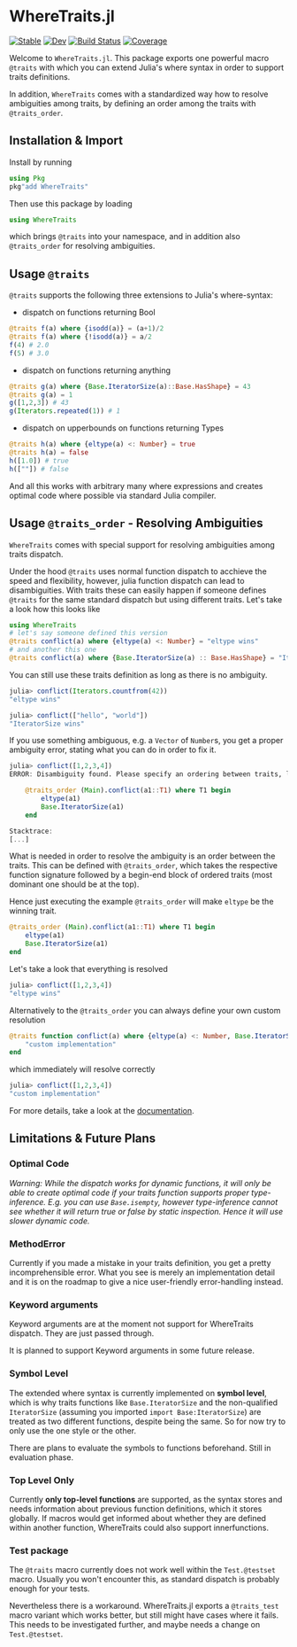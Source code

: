 # WhereTraits.jl

[![Stable](https://img.shields.io/badge/docs-stable-blue.svg)](https://jolin-io.github.io/WhereTraits.jl/stable)
[![Dev](https://img.shields.io/badge/docs-dev-blue.svg)](https://jolin-io.github.io/WhereTraits.jl/dev)
[![Build Status](https://github.com/jolin-io/WhereTraits.jl/workflows/CI/badge.svg)](https://github.com/jolin-io/WhereTraits.jl/actions)
[![Coverage](https://codecov.io/gh/jolin-io/WhereTraits.jl/branch/master/graph/badge.svg)](https://codecov.io/gh/jolin-io/WhereTraits.jl)


Welcome to `WhereTraits.jl`. This package exports one powerful macro `@traits` with which you can extend Julia's where syntax in order to support traits definitions.

In addition, `WhereTraits` comes with a standardized way how to resolve ambiguities among traits, by defining an order among the traits with `@traits_order`.

## Installation & Import

Install by running
```julia
using Pkg
pkg"add WhereTraits"
```

Then use this package by loading
```julia
using WhereTraits
```
which brings `@traits` into your namespace, and in addition also `@traits_order` for resolving ambiguities.

## Usage `@traits`

`@traits` supports the following three extensions to Julia's where-syntax:
- dispatch on functions returning Bool
```julia
@traits f(a) where {isodd(a)} = (a+1)/2
@traits f(a) where {!isodd(a)} = a/2
f(4) # 2.0
f(5) # 3.0
```
- dispatch on functions returning anything
```julia
@traits g(a) where {Base.IteratorSize(a)::Base.HasShape} = 43
@traits g(a) = 1
g([1,2,3]) # 43
g(Iterators.repeated(1)) # 1
```
- dispatch on upperbounds on functions returning Types
```julia
@traits h(a) where {eltype(a) <: Number} = true
@traits h(a) = false
h([1.0]) # true
h([""]) # false
```

And all this works with arbitrary many where expressions and creates optimal code where possible via standard Julia compiler.

## Usage `@traits_order` - Resolving Ambiguities

`WhereTraits` comes with special support for resolving ambiguities among traits dispatch. 

Under the hood `@traits` uses normal function dispatch to acchieve the speed and flexibility, however, julia function dispatch can lead to disambiguities. With traits these can easily happen if someone defines `@traits` for the same standard dispatch but using different traits. Let's take a look how this looks like

```julia
using WhereTraits
# let's say someone defined this version
@traits conflict(a) where {eltype(a) <: Number} = "eltype wins"
# and another this one
@traits conflict(a) where {Base.IteratorSize(a) :: Base.HasShape} = "IteratorSize wins"
```

You can still use these traits definition as long as there is no ambiguity.
```julia
julia> conflict(Iterators.countfrom(42))
"eltype wins"

julia> conflict(["hello", "world"])
"IteratorSize wins"
```

If you use something ambiguous, e.g. a `Vector` of `Number`s, you get a proper ambiguity error, stating what you can do in order to fix it.
```julia
julia> conflict([1,2,3,4])
ERROR: Disambiguity found. Please specify an ordering between traits, like the following.

    @traits_order (Main).conflict(a1::T1) where T1 begin
        eltype(a1)
        Base.IteratorSize(a1)
    end

Stacktrace:
[...]
```

What is needed in order to resolve the ambiguity is an order between the traits. This can be defined with `@traits_order`, which takes the respective function signature followed by a begin-end block of ordered traits (most dominant one should be at the top).

Hence just executing the example `@traits_order` will make `eltype` be the winning trait.
```julia
@traits_order (Main).conflict(a1::T1) where T1 begin
    eltype(a1)
    Base.IteratorSize(a1)
end
```

Let's take a look that everything is resolved
```julia
julia> conflict([1,2,3,4])
"eltype wins"
```

Alternatively to the `@traits_order` you can always define your own custom resolution

```julia
@traits function conflict(a) where {eltype(a) <: Number, Base.IteratorSize(a) :: Base.HasShape}
    "custom implementation"
end
```

which immediately will resolve correctly
```julia
julia> conflict([1,2,3,4])
"custom implementation"
```

For more details, take a look at the [documentation](https://jolin-io.github.io/WhereTraits.jl/dev).


## Limitations & Future Plans

### Optimal Code
*Warning: While the dispatch works for dynamic functions, it will only be able to create optimal code if your traits function supports proper type-inference. E.g. you can use `Base.isempty`, however type-inference cannot see whether it will return true or false by static inspection. Hence it will use slower dynamic code.*

### MethodError
Currently if you made a mistake in your traits definition, you get a pretty incomprehensible error. What you see is merely an implementation detail and it is on the roadmap to give a nice user-friendly error-handling instead.

### Keyword arguments
Keyword arguments are at the moment not support for WhereTraits dispatch. They are just passed through.

It is planned to support Keyword arguments in some future release.

### Symbol Level

The extended where syntax is currently implemented on **symbol level**, which is why traits functions like `Base.IteratorSize` and the non-qualified `IteratorSize` (assuming you imported `import Base:IteratorSize`) are treated as two different functions, despite being the same. So for now try to only use the one style or the other.

There are plans to evaluate the symbols to functions beforehand. Still in evaluation phase.  

### Top Level Only
Currently **only top-level functions** are supported, as the syntax stores and needs information about previous function definitions, which it stores globally. If macros would get informed about whether they are defined within another function, WhereTraits could also support innerfunctions. 

###  Test package
The `@traits` macro currently does not work well within the `Test.@testset` macro. Usually you won't encounter this, as standard dispatch is probably enough for your tests.

Nevertheless there is a workaround. WhereTraits.jl exports a `@traits_test` macro variant which works better, but still might have cases where it fails. This needs to be investigated further, and maybe needs a change on `Test.@testset`.



